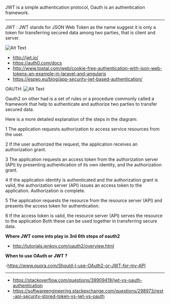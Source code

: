 
JWT is a simple authentication protocol, Oauth is an authentication framework.

-----------------------------------------------------------------------

JWT :
JWT stands for JSON Web Token as the name suggest it is only a token for transferring secured data among two parties, that is client and server.


![Alt Text](https://uploads.toptal.io/blog/image/125552/toptal-blog-image-1520247295599-b6253511e5f77cc92c6ccc019206e6e0.png)




- http://jwt.io/
- https://auth0.com/docs
- http://www.toptal.com/web/cookie-free-authentication-with-json-web-tokens-an-example-in-laravel-and-angularjs
- https://espeo.eu/blog/app-security-jwt-based-authentication/


OAUTH:
![Alt Text](https://i.stack.imgur.com/dboTu.png)

Oauth2 on other had is a set of rules or a procedure commonly called a framework that help to authenticate and authorize two parties to transfer secured data.

Here is a more detailed explanation of the steps in the diagram:

1 The application requests authorization to access service resources from the user.

2 If the user authorized the request, the application receives an authorization grant.

3 The application requests an access token from the authorization server (API) by presenting authentication of its own identity, and the authorization grant.

4 If the application identity is authenticated and the authorization grant is valid, the authorization server (API) issues an access token to the application. Authorization is complete.

5 The application requests the resource from the resource server (API) and presents the access token for authentication.

6 If the access token is valid, the resource server (API) serves the resource to the application
Both these can be used together in transferring secure data.

**Where JWT come into play in 3rd 6th steps of oauth2**


- http://tutorials.jenkov.com/oauth2/overview.html


**When to use OAuth or JWT ?**

-https://www.quora.com/Should-I-use-OAuth2-or-JWT-for-my-API

--------------------------------------------------------


- https://stackoverflow.com/questions/39909419/jwt-vs-oauth-authentication
- https://softwareengineering.stackexchange.com/questions/298973/rest-api-security-stored-token-vs-jwt-vs-oauth

